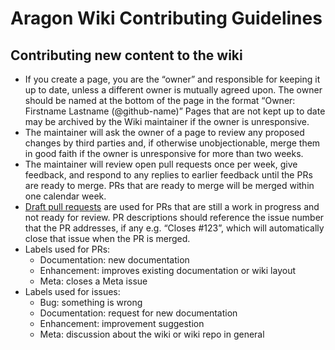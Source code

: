 # Aragon Wiki Contributing Guidelines

## Contributing new content to the wiki

- If you create a page, you are the “owner” and responsible for keeping it up to date, unless a different owner is mutually agreed upon. The owner should be named at the bottom of the page in the format “Owner: Firstname Lastname (@github-name)”
Pages that are not kept up to date may be archived by the Wiki maintainer if the owner is unresponsive.
- The maintainer will ask the owner of a page to review any proposed changes by third parties and, if otherwise unobjectionable, merge them in good faith if the owner is unresponsive for more than two weeks.
- The maintainer will review open pull requests once per week, give feedback, and respond to any replies to earlier feedback until the PRs are ready to merge. PRs that are ready to merge will be merged within one calendar week.
- [Draft pull requests](https://github.blog/2019-02-14-introducing-draft-pull-requests/) are used for PRs that are still a work in progress and not ready for review. PR descriptions should reference the issue number that the PR addresses, if any e.g. “Closes #123”, which will automatically close that issue when the PR is merged.
- Labels used for PRs:
  - Documentation: new documentation
  - Enhancement: improves existing documentation or wiki layout
  - Meta: closes a Meta issue
- Labels used for issues:
  - Bug: something is wrong
  - Documentation: request for new documentation
  - Enhancement: improvement suggestion
  - Meta: discussion about the wiki or wiki repo in general
